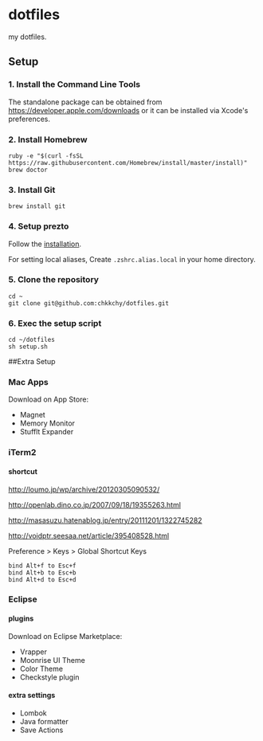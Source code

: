 
# dotfiles
my dotfiles.

## Setup
### 1. Install the Command Line Tools
The standalone package can be obtained from <https://developer.apple.com/downloads> or it can be installed via Xcode's preferences.

### 2. Install Homebrew
```
ruby -e "$(curl -fsSL https://raw.githubusercontent.com/Homebrew/install/master/install)"
brew doctor
```

### 3. Install Git
```
brew install git
```

### 4. Setup prezto
Follow the [installation](https://github.com/chkkchy/prezto#installation).

For setting local aliases, Create `.zshrc.alias.local` in your home directory.

### 5. Clone the repository
```
cd ~
git clone git@github.com:chkkchy/dotfiles.git
```

### 6. Exec the setup script
```
cd ~/dotfiles
sh setup.sh
```


##Extra Setup

### Mac Apps
Download on App Store:

- Magnet
- Memory Monitor
- Stufflt Expander

### iTerm2
#### shortcut
<http://loumo.jp/wp/archive/20120305090532/>

<http://openlab.dino.co.jp/2007/09/18/19355263.html>

<http://masasuzu.hatenablog.jp/entry/20111201/1322745282>

<http://voidptr.seesaa.net/article/395408528.html>

Preference > Keys > Global Shortcut Keys

```
bind Alt+f to Esc+f
bind Alt+b to Esc+b
bind Alt+d to Esc+d
```

### Eclipse
#### plugins
Download on Eclipse Marketplace:

- Vrapper
- Moonrise UI Theme
- Color Theme
- Checkstyle plugin

#### extra settings
- Lombok
- Java formatter
- Save Actions